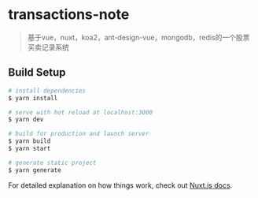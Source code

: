 # transactions-note

> 基于vue，nuxt，koa2，ant-design-vue，mongodb，redis的一个股票买卖记录系统

## Build Setup

``` bash
# install dependencies
$ yarn install

# serve with hot reload at localhost:3000
$ yarn dev

# build for production and launch server
$ yarn build
$ yarn start

# generate static project
$ yarn generate
```

For detailed explanation on how things work, check out [Nuxt.js docs](https://nuxtjs.org).
